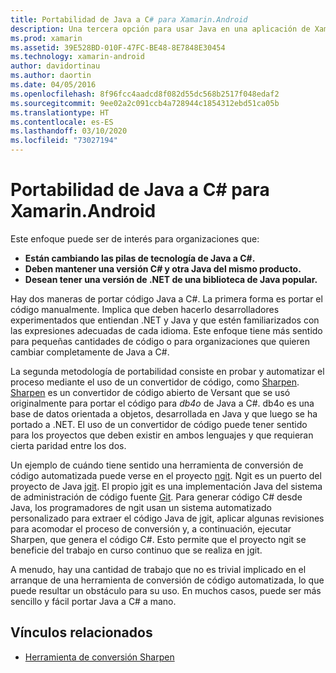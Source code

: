 ```yaml
---
title: Portabilidad de Java a C# para Xamarin.Android
description: Una tercera opción para usar Java en una aplicación de Xamarin.Android es portar el código fuente Java a C#.
ms.prod: xamarin
ms.assetid: 39E528BD-010F-47FC-BE48-8E7848E30454
ms.technology: xamarin-android
author: davidortinau
ms.author: daortin
ms.date: 04/05/2016
ms.openlocfilehash: 8f96fcc4aadcd8f082d55dc568b2517f048edaf2
ms.sourcegitcommit: 9ee02a2c091ccb4a728944c1854312ebd51ca05b
ms.translationtype: HT
ms.contentlocale: es-ES
ms.lasthandoff: 03/10/2020
ms.locfileid: "73027194"
---
```

# <a name="porting-java-to-c-for-xamarinandroid"></a>Portabilidad de Java a C# para Xamarin.Android

Este enfoque puede ser de interés para organizaciones que:

- **Están cambiando las pilas de tecnología de Java a C#.**
- **Deben mantener una versión C# y otra Java del mismo producto.**
- **Desean tener una versión de .NET de una biblioteca de Java popular.**

Hay dos maneras de portar código Java a C#. La primera forma es portar el código manualmente. Implica que deben hacerlo desarrolladores experimentados que entiendan .NET y Java y que estén familiarizados con las expresiones adecuadas de cada idioma. Este enfoque tiene más sentido para pequeñas cantidades de código o para organizaciones que quieren cambiar completamente de Java a C#.

La segunda metodología de portabilidad consiste en probar y automatizar el proceso mediante el uso de un convertidor de código, como [Sharpen](https://github.com/mono/sharpen). [Sharpen](https://github.com/mono/sharpen) es un convertidor de código abierto de Versant que se usó originalmente para portar el código para *db4o* de Java a C#. db4o es una base de datos orientada a objetos, desarrollada en Java y que luego se ha portado a .NET. El uso de un convertidor de código puede tener sentido para los proyectos que deben existir en ambos lenguajes y que requieran cierta paridad entre los dos.

Un ejemplo de cuándo tiene sentido una herramienta de conversión de código automatizada puede verse en el proyecto [ngit](https://github.com/mono/ngit).
Ngit es un puerto del proyecto de Java [jgit](https://eclipse.org/).
El propio jgit es una implementación Java del sistema de administración de código fuente [Git](https://git-scm.com/). Para generar código C# desde Java, los programadores de ngit usan un sistema automatizado personalizado para extraer el código Java de jgit, aplicar algunas revisiones para acomodar el proceso de conversión y, a continuación, ejecutar Sharpen, que genera el código C#. Esto permite que el proyecto ngit se beneficie del trabajo en curso continuo que se realiza en jgit.

A menudo, hay una cantidad de trabajo que no es trivial implicado en el arranque de una herramienta de conversión de código automatizada, lo que puede resultar un obstáculo para su uso. En muchos casos, puede ser más sencillo y fácil portar Java a C# a mano.

## <a name="related-links"></a>Vínculos relacionados

- [Herramienta de conversión Sharpen](https://github.com/mono/sharpen)
